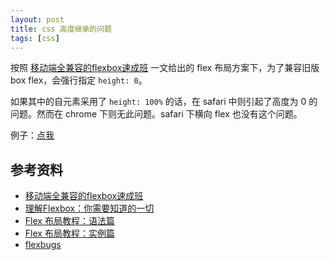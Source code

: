 ```yaml
---
layout: post
title: css 高度继承的问题
tags: [css]
---
```


按照 [移动端全兼容的flexbox速成班](https://isux.tencent.com/flexbox.html) 一文给出的 flex 布局方案下，为了兼容旧版 box flex，会强行指定 `height: 0`。

如果其中的自元素采用了 `height: 100%` 的话，在 safari 中则引起了高度为 0 的问题。然而在 chrome 下则无此问题。safari 下横向 flex 也没有这个问题。

例子：[点我](https://vivaxy.github.io/course/cascading-style-sheets/flex-bug/)

## 参考资料

- [移动端全兼容的flexbox速成班](https://isux.tencent.com/flexbox.html)
- [理解Flexbox：你需要知道的一切](https://www.w3cplus.com/css3/understanding-flexbox-everything-you-need-to-know.html)
- [Flex 布局教程：语法篇](http://www.ruanyifeng.com/blog/2015/07/flex-grammar.html)
- [Flex 布局教程：实例篇](http://www.ruanyifeng.com/blog/2015/07/flex-examples.html)
- [flexbugs](https://github.com/philipwalton/flexbugs)
